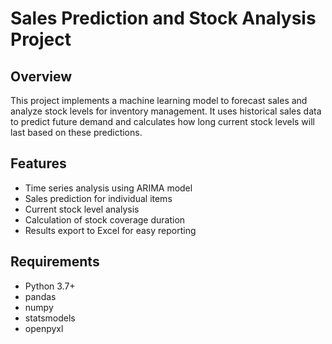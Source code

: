 
# Sales Prediction and Stock Analysis Project

## Overview
This project implements a machine learning model to forecast sales and analyze stock levels for inventory management. It uses historical sales data to predict future demand and calculates how long current stock levels will last based on these predictions.

## Features
- Time series analysis using ARIMA model
- Sales prediction for individual items
- Current stock level analysis
- Calculation of stock coverage duration
- Results export to Excel for easy reporting

## Requirements
- Python 3.7+
- pandas
- numpy
- statsmodels
- openpyxl

